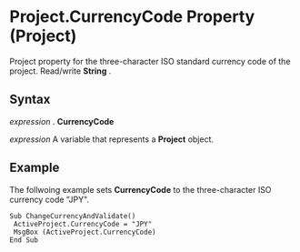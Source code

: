 
# Project.CurrencyCode Property (Project)

Project property for the three-character ISO standard currency code of the project. Read/write  **String** .


## Syntax

 _expression_ . **CurrencyCode**

 _expression_ A variable that represents a **Project** object.


## Example

The follwoing example sets  **CurrencyCode** to the three-character ISO currency code "JPY".


```
Sub ChangeCurrencyAndValidate() 
 ActiveProject.CurrencyCode = "JPY" 
 MsgBox (ActiveProject.CurrencyCode) 
End Sub
```

